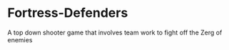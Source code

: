# Fortress-Defenders
A top down shooter game that involves team work to fight off the Zerg of enemies 
